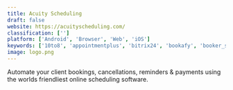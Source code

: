 ```yaml
---
title: Acuity Scheduling
draft: false 
website: https://acuityscheduling.com/
classification: ['']
platform: ['Android', 'Browser', 'Web', 'iOS']
keywords: ['10to8', 'appointmentplus', 'bitrix24', 'bookafy', 'booker_software', 'genbook', 'mindbody', 'reservio', 'scheduflow', 'schedulicity', 'simplybook.me', 'supersaas', 'virtuagym', 'wellnessliving', 'when_i_work', 'youcanbook.me', 'fitdegree', 'vcita']
image: logo.png
---
```

Automate your client bookings, cancellations, reminders & payments using the worlds friendliest online scheduling software.